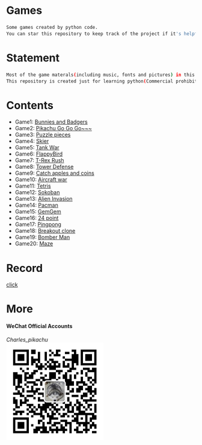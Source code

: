 # Games
```sh
Some games created by python code.
You can star this repository to keep track of the project if it's helpful for you, thank you for your support.
```

# Statement
```sh
Most of the game materals(including music, fonts and pictures) in this repository are collected from the web, copyright belongs to the original author.
This repository is created just for learning python(Commercial prohibition).
```

# Contents
- Game1: [Bunnies and Badgers](https://github.com/CharlesPikachu/Games/tree/master/Game1)
- Game2: [Pikachu Go Go Go~~~](https://github.com/CharlesPikachu/Games/tree/master/Game2)
- Game3: [Puzzle pieces](https://github.com/CharlesPikachu/Games/tree/master/Game3)
- Game4: [Skier](https://github.com/CharlesPikachu/Games/tree/master/Game4)
- Game5: [Tank War](https://github.com/CharlesPikachu/Games/tree/master/Game5)
- Game6: [FlappyBird](https://github.com/CharlesPikachu/Games/tree/master/Game6)
- Game7: [T-Rex Rush](https://github.com/CharlesPikachu/Games/tree/master/Game7)
- Game8: [Tower Defense](https://github.com/CharlesPikachu/Games/tree/master/Game8)
- Game9: [Catch apples and coins](https://github.com/CharlesPikachu/Games/tree/master/Game9)
- Game10: [Aircraft war](https://github.com/CharlesPikachu/Games/tree/master/Game10)
- Game11: [Tetris](https://github.com/CharlesPikachu/Games/tree/master/Game11)
- Game12: [Sokoban](https://github.com/CharlesPikachu/Games/tree/master/Game12)
- Game13: [Alien Invasion](https://github.com/CharlesPikachu/Games/tree/master/Game13)
- Game14: [Pacman](https://github.com/CharlesPikachu/Games/tree/master/Game14)
- Game15: [GemGem](https://github.com/CharlesPikachu/Games/tree/master/Game15)
- Game16: [24 point](https://github.com/CharlesPikachu/Games/tree/master/Game16)
- Game17: [Pingpong](https://github.com/CharlesPikachu/Games/tree/master/Game17)
- Game18: [Breakout clone](https://github.com/CharlesPikachu/Games/tree/master/Game18)
- Game19: [Bomber Man](https://github.com/CharlesPikachu/Games/tree/master/Game19)
- Game20: [Maze](https://github.com/CharlesPikachu/Games/tree/master/Game20)

# Record
[click](./RECORD)

# More
#### WeChat Official Accounts
*Charles_pikachu*  
![img](pikachu.jpg)